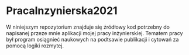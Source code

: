 # PracaInzynierska2021
W niniejszym repozytorium znajduje się źródłowy kod potrzebny do napisanej przeze mnie aplikacji mojej pracy inżynierskiej. Tematem pracy był program osiągnieć naukowych na podtsawie publikacji i cytowań za pomocą logiki rozmytej.
